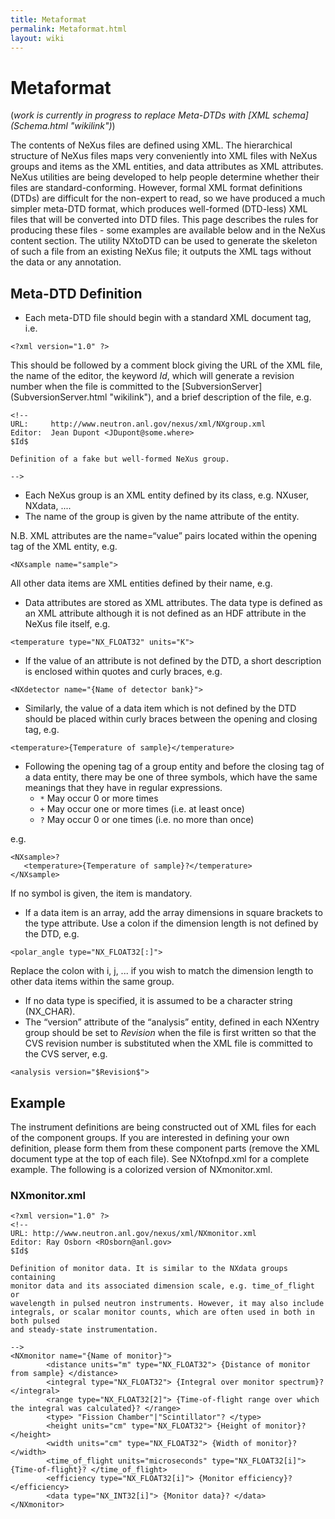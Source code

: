 ```yaml
---
title: Metaformat
permalink: Metaformat.html
layout: wiki
---
```

Metaformat
==========

(*work is currently in progress to replace Meta-DTDs with [XML
schema] (Schema.html "wikilink")*)

The contents of NeXus files are defined using XML. The hierarchical
structure of NeXus files maps very conveniently into XML files with
NeXus groups and items as the XML entities, and data attributes as XML
attributes. NeXus utilities are being developed to help people determine
whether their files are standard-conforming. However, formal XML format
definitions (DTDs) are difficult for the non-expert to read, so we have
produced a much simpler meta-DTD format, which produces well-formed
(DTD-less) XML files that will be converted into DTD files. This page
describes the rules for producing these files - some examples are
available below and in the NeXus content section. The utility NXtoDTD
can be used to generate the skeleton of such a file from an existing
NeXus file; it outputs the XML tags without the data or any annotation.

Meta-DTD Definition
-------------------

-   Each meta-DTD file should begin with a standard XML document tag,
    i.e.

<!-- -->

    <?xml version="1.0" ?>

  
This should be followed by a comment block giving the URL of the XML
file, the name of the editor, the keyword $Id$, which will generate a
revision number when the file is committed to the
[SubversionServer] (SubversionServer.html "wikilink"), and a brief description
of the file, e.g.

<!-- -->

    <!--
    URL:     http://www.neutron.anl.gov/nexus/xml/NXgroup.xml
    Editor:  Jean Dupont <JDupont@some.where>
    $Id$

    Definition of a fake but well-formed NeXus group.

    -->

-   Each NeXus group is an XML entity defined by its class, e.g. NXuser,
    NXdata, ....
-   The name of the group is given by the name attribute of the entity.

  
  
N.B. XML attributes are the name=“value” pairs located within the
opening tag of the XML entity, e.g.

<!-- -->

    <NXsample name="sample">

  
All other data items are XML entities defined by their name, e.g.
<temperature>

-   Data attributes are stored as XML attributes. The data type is
    defined as an XML attribute although it is not defined as an HDF
    attribute in the NeXus file itself, e.g.

<!-- -->

    <temperature type="NX_FLOAT32" units="K">

-   If the value of an attribute is not defined by the DTD, a short
    description is enclosed within quotes and curly braces, e.g.

<!-- -->

    <NXdetector name="{Name of detector bank}">

-   Similarly, the value of a data item which is not defined by the DTD
    should be placed within curly braces between the opening and closing
    tag, e.g.

<!-- -->

    <temperature>{Temperature of sample}</temperature>

-   Following the opening tag of a group entity and before the closing
    tag of a data entity, there may be one of three symbols, which have
    the same meanings that they have in regular expressions.
    -   `*` May occur 0 or more times
    -   `+` May occur one or more times (i.e. at least once)
    -   `?` May occur 0 or one times (i.e. no more than once)

  
e.g.

<!-- -->

    <NXsample>?
       <temperature>{Temperature of sample}?</temperature> 
    </NXsample>

  
If no symbol is given, the item is mandatory.

-   If a data item is an array, add the array dimensions in square
    brackets to the type attribute. Use a colon if the dimension length
    is not defined by the DTD, e.g.

<!-- -->

    <polar_angle type="NX_FLOAT32[:]">

  
Replace the colon with i, j, ... if you wish to match the dimension
length to other data items within the same group.

-   If no data type is specified, it is assumed to be a character string
    (NX\_CHAR).
-   The “version” attribute of the “analysis” entity, defined in each
    NXentry group should be set to $Revision$ when the file is first
    written so that the CVS revision number is substituted when the XML
    file is committed to the CVS server, e.g.

<!-- -->

    <analysis version="$Revision$">

Example
-------

The instrument definitions are being constructed out of XML files for
each of the component groups. If you are interested in defining your own
definition, please form them from these component parts (remove the XML
document type at the top of each file). See NXtofnpd.xml for a complete
example. The following is a colorized version of NXmonitor.xml.

### NXmonitor.xml

    <?xml version="1.0" ?> 
    <!--
    URL: http://www.neutron.anl.gov/nexus/xml/NXmonitor.xml
    Editor: Ray Osborn <ROsborn@anl.gov>
    $Id$

    Definition of monitor data. It is similar to the NXdata groups containing
    monitor data and its associated dimension scale, e.g. time_of_flight or
    wavelength in pulsed neutron instruments. However, it may also include
    integrals, or scalar monitor counts, which are often used in both in both pulsed
    and steady-state instrumentation.

    --> 
    <NXmonitor name="{Name of monitor}"> 
            <distance units="m" type="NX_FLOAT32"> {Distance of monitor from sample} </distance> 
            <integral type="NX_FLOAT32"> {Integral over monitor spectrum}? </integral> 
            <range type="NX_FLOAT32[2]"> {Time-of-flight range over which the integral was calculated}? </range> 
            <type> "Fission Chamber"|"Scintillator"? </type> 
            <height units="cm" type="NX_FLOAT32"> {Height of monitor}? </height> 
            <width units="cm" type="NX_FLOAT32"> {Width of monitor}? </width> 
            <time_of_flight units="microseconds" type="NX_FLOAT32[i]"> {Time-of-flight}? </time_of_flight> 
            <efficiency type="NX_FLOAT32[i]"> {Monitor efficiency}? </efficiency> 
            <data type="NX_INT32[i]"> {Monitor data}? </data> 
    </NXmonitor>
